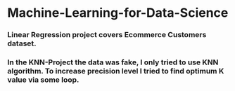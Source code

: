 # Machine-Learning-for-Data-Science
### Linear Regression project covers Ecommerce Customers dataset.
### In the KNN-Project the data was fake, I only tried to use KNN algorithm. To increase precision level I tried to find optimum K value via some loop.
